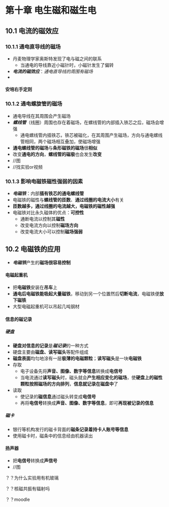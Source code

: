 # 第十章 电生磁和磁生电

## 10.1 电流的磁效应

### 10.1.1 通电直导线的磁场

- 丹麦物理学家奥斯特发现了电与磁之间的联系
  - 当通电的导线靠近小磁针时，小磁针发生了偏转
- ***电流的磁效应***：*通电直导线的周围有磁场*
- 

#### 安培右手定则



### 10.1.2 通电螺旋管的磁场

- 通电导线在其周围会产生磁场
- ***螺线管***（线圈）周围也存在着磁场，在螺线管的内部插入铁芯之后，磁场会增强
  - 通电螺线管内插铁芯，铁芯被磁化，在其周围产生磁场，方向与通电螺线管相同，两个磁场相互叠加，使磁场增强
- **通电螺线管的磁场**与**条形磁铁的磁场**很**相似**
- 改变**通电的方向**，**螺线管的磁极**也会发生**改变**
- //图
- //找实验or视频

### 10.1.3 影响电磁铁磁性强弱的因素

- ***电磁铁***：内部**插有铁芯的通电螺线管**
- 电磁铁的磁性与**螺线管的匝数**、**通过线圈的电流大小**有关
- **匝数越多，通过线圈的电流越大，电磁铁的磁性越强**
- 电磁铁对比永久磁体的优点：**可控性**
  - 通断电流以控制其**磁性**
  - 改变电流方向以控制**磁场方向**
  - 改变电流大小可以控制**磁场强弱**

## 10.2 电磁铁的应用

- ***电磁铁***产生的**磁场很容易控制**

#### 电磁起重机

- 把**电磁铁**安装在**吊车**上
- **通电后电磁铁能吸起大量磁铁**，移动到另一个位置然后**切断电流**，电磁铁便**放下磁铁**
- 大型电磁起重机可以吊起几吨钢材

#### 信息的磁记录

##### 硬盘

- **硬盘对信息的记录**是***磁记录***的一种方式
- 硬盘主要由**磁盘、读写磁头**等配件组成
- **磁盘表面**均匀地涂有一层**极薄的电磁颗粒**；**读写磁头**是一块**电磁铁**
- 存取
  - 电子设备先将**声音、图像、数字等信息**转换成**电信号**
  - 当电流通过**读写磁头**时，磁头就会**产生相应变化的磁场**，使**硬盘上的磁性颗粒按照磁场的方向排列**，**信息就记录在磁盘中**了
- 读取
  - 使记录的**磁信息**通过磁头转变成**电信号**
  - 再将**电信号**转换成**声音、图像、数字等信息**，即可**再现被记录的信息**

##### 磁卡

- 银行等机构发行的磁卡背面的**磁条记录着持卡人账号等信息**
- 使用磁卡时，磁条中的信息经由机器读出

#### 扬声器

- 把**电信号**转换成**声信号**
- //图

？？为什么实验用有机玻璃

？？核磁共振有辐射吗

？？moodle